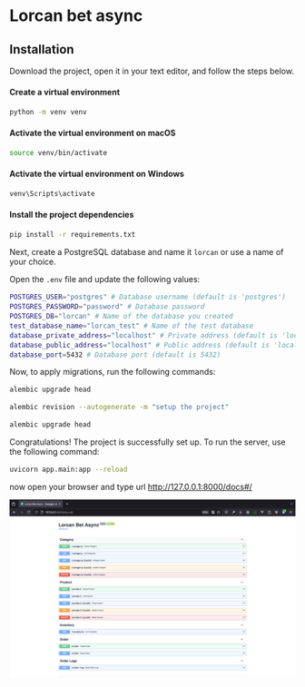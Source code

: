 
# Lorcan bet async

## Installation 

Download the project, open it in your text editor, and follow the steps below.

#### Create a virtual environment

```bash
python -m venv venv
```

#### Activate the virtual environment on macOS

```bash
source venv/bin/activate
```

#### Activate the virtual environment on Windows

```bash
venv\Scripts\activate
```

#### Install the project dependencies

```bash
pip install -r requirements.txt
```

Next, create a PostgreSQL database and name it ```lorcan```  or use a name of your choice.

Open the ```.env``` file and update the following values:

```bash
POSTGRES_USER="postgres" # Database username (default is 'postgres')
POSTGRES_PASSWORD="password" # Database password
POSTGRES_DB="lorcan" # Name of the database you created
test_database_name="lorcan_test" # Name of the test database
database_private_address="localhost" # Private address (default is 'localhost')
database_public_address="localhost" # Public address (default is 'localhost')
database_port=5432 # Database port (default is 5432)
```

Now, to apply migrations, run the following commands:

```bash
alembic upgrade head
```

```bash
alembic revision --autogenerate -m "setup the project"
```

```bash
alembic upgrade head
```

Congratulations! The project is successfully set up. To run the server, use the following command:

```bash
uvicorn app.main:app --reload
```

now open your browser and type url http://127.0.0.1:8000/docs#/

![Alt Text](./app/assets/screenshot.png)

